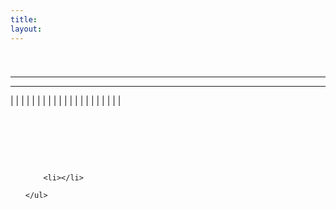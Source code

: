 ```yaml
---
title:
layout:
---
```

# 

<div class="infobox box text-center">
    <img src="" alt="" />
    <hr />
    <div class="row section-text text-left">
        <div class="col">
        <p><strong></strong></p>
        </div>
        <div class="col">
        <p></p>
        </div>
    </div>
    <hr />
    <recipe></recipe>
</div>

|  |  |
|  |  |
|  |  |
|  |  |
|  |  |
|  |  |
|  |  |

<br />  


<br />

## 



<br />

<div class="row">
  <div class="col-sm-12 col-md">
    <img src="" class="img-fluid mx-auto" alt="">
  </div>
  <div class="col-sm-12 col-md">
    <p>   </p>
    <ul>
      
        <li></li>
      
    </ul>
  </div>
</div>

<br />



<br />

<div class="row">
  <div class="col-sm-12 col-md">
    <img src="" class="img-fluid mx-auto" alt="">
  </div>
  <div class="col-sm-12 col-md">
    <br><br>
    <p>  </p>
  </div>
</div>

<br />



<br />

<div class="row">
  <div class="col-sm-12 col-md">
    <img src="" class="img-fluid mx-auto" alt="">
  </div>
  <div class="col-sm-12 col-md">
    <img src="" class="img-fluid mx-auto" alt="">
  </div>
</div>

<br />